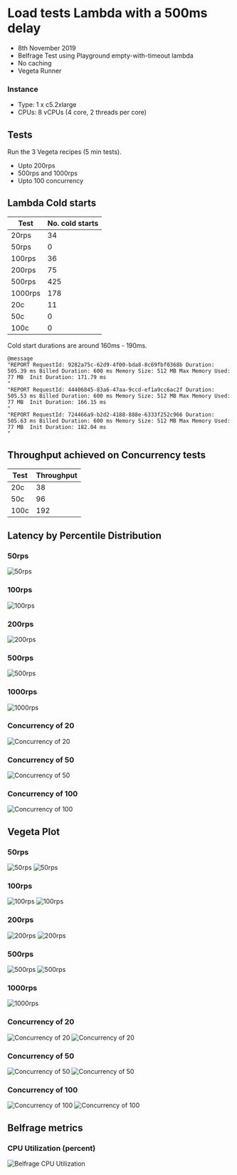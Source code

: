 # Load tests Lambda with a 500ms delay

- 8th November 2019
- Belfrage Test using Playground empty-with-timeout lambda 
- No caching
- Vegeta Runner

### Instance

- Type: 1 x c5.2xlarge
- CPUs: 8 vCPUs (4 core, 2 threads per core)

## Tests

Run the 3 Vegeta recipes (5 min tests).

* Upto 200rps
* 500rps and 1000rps
* Upto 100 concurrency

## Lambda Cold starts

| Test | No. cold starts |
| - | - |
| 20rps | 34 |
| 50rps | 0 |
| 100rps | 36 |
| 200rps | 75 |
| 500rps | 425 |
| 1000rps | 178 |
| 20c | 11 |
| 50c | 0 |
| 100c | 0 |

Cold start durations are around 160ms - 190ms.

```
@message
"REPORT RequestId: 9282a75c-62d9-4f00-bda8-8c69fbf0368b	Duration: 505.39 ms	Billed Duration: 600 ms	Memory Size: 512 MB	Max Memory Used: 77 MB	Init Duration: 171.79 ms	
"
"REPORT RequestId: 44406845-83a6-47aa-9ccd-ef1a9cc6ac2f	Duration: 505.53 ms	Billed Duration: 600 ms	Memory Size: 512 MB	Max Memory Used: 77 MB	Init Duration: 166.15 ms	
"
"REPORT RequestId: 724466a9-b2d2-4188-888e-6333f252c966	Duration: 505.63 ms	Billed Duration: 600 ms	Memory Size: 512 MB	Max Memory Used: 77 MB	Init Duration: 182.04 ms	
"
```

## Throughput achieved on Concurrency tests

| Test | Throughput |
| -| - |
| 20c | 38 |
| 50c | 96 |
| 100c | 192 |

## Latency by Percentile Distribution

### 50rps
![50rps](img/2019-11-08/hdr-50rps.png)
### 100rps
![100rps](img/2019-11-08/hdr-100rps.png)
### 200rps
![200rps](img/2019-11-08/hdr-200rps.png)
### 500rps
![500rps](img/2019-11-08/hdr-500rps.png)
### 1000rps
![1000rps](img/2019-11-08/hdr-1000rps.png)
### Concurrency of 20
![Concurrency of 20](img/2019-11-08/hdr-20c.png)
### Concurrency of 50
![Concurrency of 50](img/2019-11-08/hdr-50c.png)
### Concurrency of 100
![Concurrency of 100](img/2019-11-08/hdr-100c.png)

## Vegeta Plot

### 50rps
![50rps](img/2019-11-08/plot-50rps.png)
![50rps](img/2019-11-08/plot-50rps-smooth.png)
### 100rps
![100rps](img/2019-11-08/plot-100rps.png)
![100rps](img/2019-11-08/plot-100rps-smooth.png)
### 200rps
![200rps](img/2019-11-08/plot-200rps.png)
![200rps](img/2019-11-08/plot-200rps-smooth.png)
### 500rps
![500rps](img/2019-11-08/plot-500rps.png)
![500rps](img/2019-11-08/plot-500rps-smooth.png)
### 1000rps
![1000rps](img/2019-11-08/plot-1000rps.png)
### Concurrency of 20
![Concurrency of 20](img/2019-11-08/plot-20c.png)
![Concurrency of 20](img/2019-11-08/plot-20c-smooth.png)
### Concurrency of 50
![Concurrency of 50](img/2019-11-08/plot-50c.png)
![Concurrency of 50](img/2019-11-08/plot-50c-smooth.png)
### Concurrency of 100
![Concurrency of 100](img/2019-11-08/plot-100c.png)
![Concurrency of 100](img/2019-11-08/plot-100c-smooth.png)


## Belfrage metrics

### CPU Utilization (percent)

![Belfrage CPU Utilization](img/2019-11-08/cpu-utilization.png)
